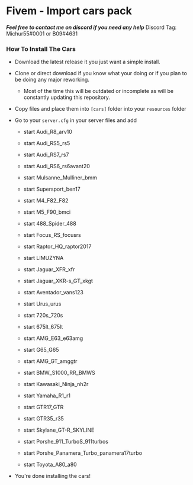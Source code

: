 # Fivem - Import cars pack
***Feel free to contact me on discord if you need any help***
Discord Tag: Michur55#0001 or B09#4631
### How To Install The Cars
- Download the latest release it you just want a simple install.
- Clone or direct download if you know what your doing or if you plan to be doing any major reworking.
  - Most of the time this will be outdated or incomplete as will be constantly updating this repository.
- Copy files and place them into `[cars]` folder into your `resources` folder
- Go to your `server.cfg` in your server files and add 
  - start Audi_R8_arv10
  - start Audi_RS5_rs5
  - start Audi_RS7_rs7
  - start Audi_RS6_rs6avant20

  - start Mulsanne_Mulliner_bmm
  - start Supersport_ben17

  - start M4_F82_F82
  - start M5_F90_bmci

  - start 488_Spider_488

  - start Focus_RS_focusrs
  - start Raptor_HQ_raptor2017

  - start LIMUZYNA

  - start Jaguar_XFR_xfr
  - start Jaguar_XKR-s_GT_xkgt

  - start Aventador_vans123
  - start Urus_urus

  - start 720s_720s
  - start 675lt_675lt


  - start AMG_E63_e63amg
  - start G65_G65
  - start AMG_GT_amggtr

  - start BMW_S1000_RR_BMWS
  - start Kawasaki_Ninja_nh2r
  - start Yamaha_R1_r1

  - start GTR17_GTR
  - start GTR35_r35
  - start Skylane_GT-R_SKYLINE

  - start Porshe_911_TurboS_911turbos
  - start Porshe_Panamera_Turbo_panamera17turbo

  - start Toyota_A80_a80

- You're done installing the cars!
